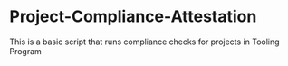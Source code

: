 # Project-Compliance-Attestation
This is a basic script that runs compliance checks for projects in Tooling Program
